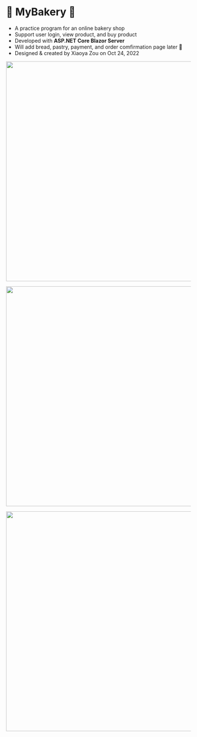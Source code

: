 # 🥯 MyBakery 🛒

- A practice program for an online bakery shop
- Support user login, view product, and buy product
- Developed with <b>ASP.NET Core Blazor Server</b>
- Will add bread, pastry, payment, and order comfirmation page later 🚧
- Designed & created by Xiaoya Zou on Oct 24, 2022

<p><img width="600" src="https://user-images.githubusercontent.com/84748829/197943111-01a94e6a-9cca-4a3a-8456-39a1fe432ae6.JPG"></p>
<p><img width="600" src="https://user-images.githubusercontent.com/84748829/197943404-2ea8ff01-3106-4ae7-9c3b-65f587054b8e.JPG"></p>
<p><img width="600" src="https://user-images.githubusercontent.com/84748829/197943436-eb56ba34-4a9e-4623-a87b-665d46e25890.JPG"></p>

